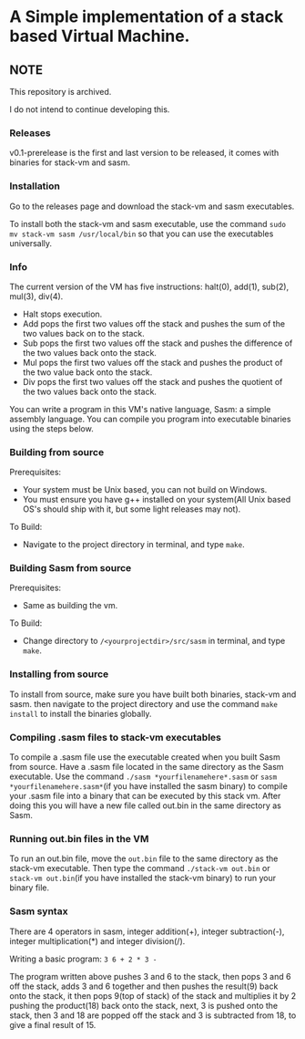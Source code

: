 # A Simple implementation of a stack based Virtual Machine.

## NOTE
This repository is archived.

I do not intend to continue developing this.

### Releases
v0.1-prerelease is the first and last version to be released, it comes with binaries for stack-vm and sasm.

### Installation
Go to the releases page and download the stack-vm and sasm executables.

To install both the stack-vm and sasm executable, use the command `sudo mv stack-vm sasm /usr/local/bin` so that you can use the executables universally.

### Info
The current version of the VM has five instructions: halt(0), add(1), sub(2), mul(3), div(4).
- Halt stops execution.
- Add pops the first two values off the stack and pushes the sum of the two values back on to the stack.
- Sub pops the first two values off the stack and pushes the difference of the two values back onto the stack.
- Mul pops the first two values off the stack and pushes the product of the two value back onto the stack.
- Div pops the first two values off the stack and pushes the quotient of the two values back onto the stack.

You can write a program in this VM's native language, Sasm: a simple assembly language.
You can compile you program into executable binaries using the steps below.

### Building from source
Prerequisites:
- Your system must be Unix based, you can not build on Windows.
- You must ensure you have g++ installed on your system(All Unix based OS's should ship with it, but some light releases may not).

To Build:
- Navigate to the project directory in terminal, and type `make`.

### Building Sasm from source
Prerequisites:
- Same as building the vm.

To Build:
- Change directory to `/<yourprojectdir>/src/sasm` in terminal, and type `make`.

### Installing from source
To install from source, make sure you have built both binaries, stack-vm and sasm. then navigate to the project directory and use the command `make install` to install the binaries globally.

### Compiling .sasm files to stack-vm executables 
To compile a .sasm file use the executable created when you built Sasm from source.
Have a .sasm file located in the same directory as the Sasm executable.
Use the command `./sasm *yourfilenamehere*.sasm` or `sasm *yourfilenamehere.sasm*`(if you have installed the sasm binary) to compile your .sasm file into a binary that can be executed by this stack vm. After doing this you will have a new file called out.bin in the same directory as Sasm.

### Running out.bin files in the VM
To run an out.bin file, move the `out.bin` file to the same directory as the stack-vm executable. Then type the command `./stack-vm out.bin` or `stack-vm out.bin`(if you have installed the stack-vm binary) to run your binary file.

### Sasm syntax
There are 4 operators in sasm, integer addition(+), integer subtraction(-), integer multiplication(\*) and integer division(/). 

Writing a basic program: `3 6 + 2 * 3 -`

The program written above pushes 3 and 6 to the stack, then pops 3 and 6 off the stack, adds 3 and 6 together and then pushes the result(9) back onto the stack, it then pops 9(top of stack) of the stack and multiplies it by 2 pushing the product(18) back onto the stack, next, 3 is pushed onto the stack, then 3 and 18 are popped off the stack and 3 is subtracted from 18, to give a final result of 15.
